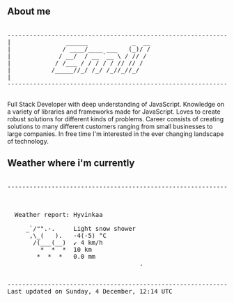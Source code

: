 ## About me

<pre>

--------------------------------------------------------------------------------------
|			    ______            _  __
|			   / ____/____ ___   (_)/ /
|			  / __/  / __ `__ \ / // / 
|			 / /___ / / / / / // // /  
|			/_____//_/ /_/ /_//_//_/   
|                           
--------------------------------------------------------------------------------------

</pre>

Full Stack Developer with deep understanding of JavaScript. Knowledge on a variety of libraries and frameworks made for JavaScript. Loves to create robust solutions for different kinds of problems. Career consists of creating solutions to many different customers ranging from small businesses to large companies. In free time I'm interested in the ever changing landscape of technology. 



## Weather where i'm currently  

<pre>

--------------------------------------------------------------------------------------


 
  Weather report: Hyvinkaa  
    
     _`/"".-.     Light snow shower  
      ,\_(   ).   -4(-5) °C  
       /(___(__)  ↙ 4 km/h  
         *  *  *  10 km  
        *  *  *   0.0 mm  
                                    .


--------------------------------------------------------------------------------------
Last updated on Sunday, 4 December, 12:14 UTC
</pre>
